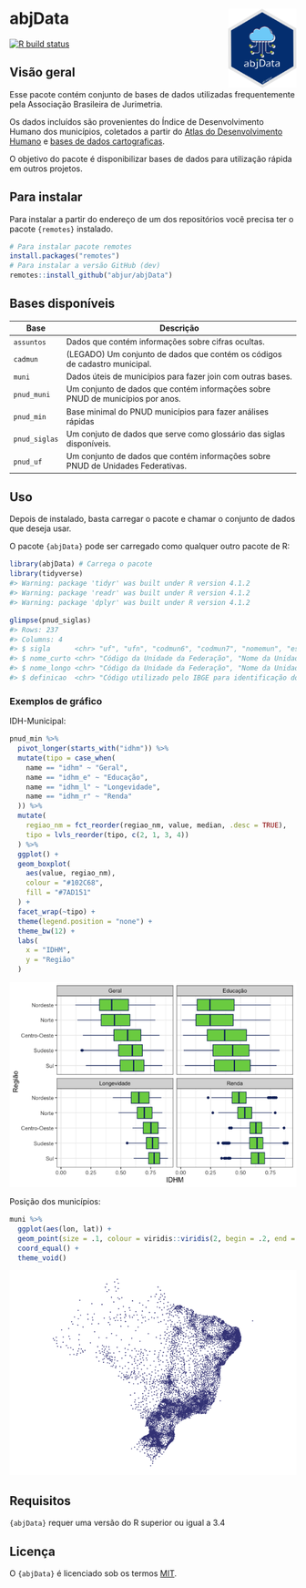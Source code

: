 
<!-- README.md is generated from README.Rmd. Please edit that file -->

# abjData <a href='http://abjur.github.io/abjData/'><img src='man/figures/logo.png' align="right" height="138.5" /></a>

<!-- badges: start -->

[![R build
status](https://github.com/abjur/abjData/workflows/R-CMD-check/badge.svg)](https://github.com/abjur/abjData/actions)
<!-- badges: end -->

## Visão geral

Esse pacote contém conjunto de bases de dados utilizadas frequentemente
pela Associação Brasileira de Jurimetria.

Os dados incluídos são provenientes do Índice de Desenvolvimento Humano
dos municípios, coletados a partir do [Atlas do Desenvolvimento
Humano](http://www.atlasbrasil.org.br/) e [bases de dados
cartograficas](ftp://geoftp.ibge.gov.br/cartas_e_mapas/bases_cartograficas_continuas/bc250/versao2015/Shapefile/).

O objetivo do pacote é disponibilizar bases de dados para utilização
rápida em outros projetos.

## Para instalar

Para instalar a partir do endereço de um dos repositórios você precisa
ter o pacote `{remotes}` instalado.

``` r
# Para instalar pacote remotes
install.packages("remotes")
# Para instalar a versão GitHub (dev)
remotes::install_github("abjur/abjData")
```

## Bases disponíveis

| Base          | Descrição                                                                       |
|---------------|---------------------------------------------------------------------------------|
| `assuntos`    | Dados que contém informações sobre cifras ocultas.                              |
| `cadmun`      | (LEGADO) Um conjunto de dados que contém os códigos de cadastro municipal.      |
| `muni`        | Dados úteis de municípios para fazer join com outras bases.                     |
| `pnud_muni`   | Um conjunto de dados que contém informações sobre PNUD de municípios por anos.  |
| `pnud_min`    | Base minimal do PNUD municípios para fazer análises rápidas                     |
| `pnud_siglas` | Um conjuto de dados que serve como glossário das siglas disponíveis.            |
| `pnud_uf`     | Um conjunto de dados que contém informações sobre PNUD de Unidades Federativas. |

## Uso

Depois de instalado, basta carregar o pacote e chamar o conjunto de
dados que deseja usar.

O pacote `{abjData}` pode ser carregado como qualquer outro pacote de R:

``` r
library(abjData) # Carrega o pacote
library(tidyverse)
#> Warning: package 'tidyr' was built under R version 4.1.2
#> Warning: package 'readr' was built under R version 4.1.2
#> Warning: package 'dplyr' was built under R version 4.1.2
```

``` r
glimpse(pnud_siglas)
#> Rows: 237
#> Columns: 4
#> $ sigla      <chr> "uf", "ufn", "codmun6", "codmun7", "nomemun", "espvida", "f…
#> $ nome_curto <chr> "Código da Unidade da Federação", "Nome da Unidade da Feder…
#> $ nome_longo <chr> "Código da Unidade da Federação", "Nome da Unidade da Feder…
#> $ definicao  <chr> "Código utilizado pelo IBGE para identificação do estado.",…
```

### Exemplos de gráfico

IDH-Municipal:

``` r
pnud_min %>%
  pivot_longer(starts_with("idhm")) %>% 
  mutate(tipo = case_when(
    name == "idhm" ~ "Geral",
    name == "idhm_e" ~ "Educação",
    name == "idhm_l" ~ "Longevidade",
    name == "idhm_r" ~ "Renda"
  )) %>% 
  mutate(
    regiao_nm = fct_reorder(regiao_nm, value, median, .desc = TRUE),
    tipo = lvls_reorder(tipo, c(2, 1, 3, 4))
  ) %>% 
  ggplot() +
  geom_boxplot(
    aes(value, regiao_nm), 
    colour = "#102C68", 
    fill = "#7AD151"
  ) +
  facet_wrap(~tipo) +
  theme(legend.position = "none") +
  theme_bw(12) +
  labs(
    x = "IDHM", 
    y = "Região"
  )
```

![](man/figures/README-fig-idhm-1.png)<!-- -->

Posição dos municípios:

``` r
muni %>% 
  ggplot(aes(lon, lat)) +
  geom_point(size = .1, colour = viridis::viridis(2, begin = .2, end = .8)[1]) +
  coord_equal() +
  theme_void()
```

![](man/figures/README-unnamed-chunk-5-1.png)<!-- -->

## Requisitos

`{abjData}` requer uma versão do R superior ou igual a 3.4

## Licença

O `{abjData}` é licenciado sob os termos
[MIT](https://github.com/abjur/abjData/blob/master/LICENSE).
